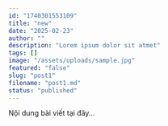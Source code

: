 ```yaml
---
id: "1740301553109"
title: "new"
date: "2025-02-23"
author: ""
description: "Lorem ipsum dolor sit atmet"
tags: []
image: "/assets/uploads/sample.jpg"
featured: "false"
slug: "post1"
filename: "post1.md"
status: "published"
---
```

Nội dung bài viết tại đây...